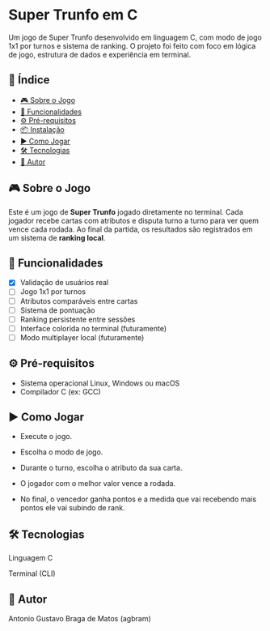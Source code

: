 # Super Trunfo em C

Um jogo de Super Trunfo desenvolvido em linguagem C, com modo de jogo 1x1 por turnos e sistema de ranking. O projeto foi feito com foco em lógica de jogo, estrutura de dados e experiência em terminal.

## 📌 Índice

- [🎮 Sobre o Jogo](#-sobre-o-jogo)
- [🚀 Funcionalidades](#-funcionalidades)
- [⚙️ Pré-requisitos](#️-pré-requisitos)
- [📦 Instalação](#-instalação)
- [▶️ Como Jogar](#️-como-jogar)
-  [🛠 Tecnologias](#-tecnologias)
- [👤 Autor](#-autor)


## 🎮 Sobre o Jogo

Este é um jogo de **Super Trunfo** jogado diretamente no terminal. Cada jogador recebe cartas com atributos e disputa turno a turno para ver quem vence cada rodada. Ao final da partida, os resultados são registrados em um sistema de **ranking local**.

## 🚀 Funcionalidades

- [x] Validação de usuários real
- [ ] Jogo 1x1 por turnos
- [ ] Atributos comparáveis entre cartas
- [ ] Sistema de pontuação
- [ ] Ranking persistente entre sessões
- [ ] Interface colorida no terminal (futuramente)
- [ ] Modo multiplayer local (futuramente)

## ⚙️ Pré-requisitos

- Sistema operacional Linux, Windows ou macOS
- Compilador C (ex: GCC)


## ▶️ Como Jogar

- Execute o jogo.

- Escolha o modo de jogo.

- Durante o turno, escolha o atributo da sua carta.

- O jogador com o melhor valor vence a rodada.

- No final, o vencedor ganha pontos e a medida que vai recebendo mais pontos ele vai subindo de rank.

## 🛠 Tecnologias

Linguagem C

Terminal (CLI)

## 👤 Autor

Antonio Gustavo Braga de Matos (agbram)